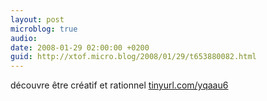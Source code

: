 ```yaml
---
layout: post
microblog: true
audio: 
date: 2008-01-29 02:00:00 +0200
guid: http://xtof.micro.blog/2008/01/29/t653880082.html
---
```

découvre être créatif et rationnel [tinyurl.com/yqaau6](http://tinyurl.com/yqaau6)
